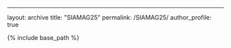 ---
layout: archive
title: "SIAMAG25"
permalink: /SIAMAG25/
author_profile: true


{% include base_path %}


<object data="../files/SIAMAG25.pdf" width="1000" height="1000" type='application/pdf'></object>
